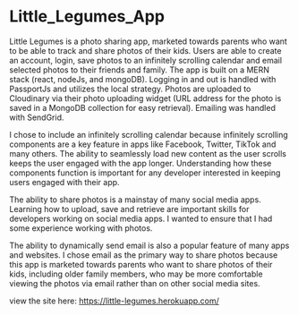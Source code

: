 # Little_Legumes_App

Little Legumes is a photo sharing app, marketed towards parents who want to be able to track and share photos of their kids. Users are able to create an account, login, save photos to an infinitely scrolling calendar and email selected photos to their friends and family. The app is built on a MERN stack (react, nodeJs, and mongoDB). Logging in and out is handled with PassportJs and utilizes the local strategy. Photos are uploaded to Cloudinary via their photo uploading widget (URL address for the photo is saved in a MongoDB collection for easy retrieval). Emailing was handled with SendGrid. 

I chose to include an infinitely scrolling calendar because infinitely scrolling components are a key feature in apps like Facebook, Twitter, TikTok and many others. The ability to seamlessly load new content as the user scrolls keeps the user engaged with the app longer. Understanding how these components function is important for any developer interested in keeping users engaged with their app. 

The ability to share photos is a mainstay of many social media apps. Learning how to upload, save and retrieve are important skills for developers working on social media apps. I wanted to ensure that I had some experience working with photos.

The ability to dynamically send email is also a popular feature of many apps and websites. I chose email as the primary way to share photos because this app is marketed towards parents who want to share photos of their kids, including older family members, who may be more comfortable viewing the photos via email rather than on other social media sites.

view the site here: https://little-legumes.herokuapp.com/
